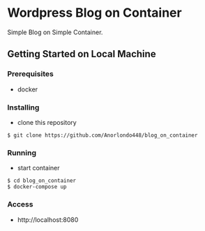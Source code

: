 # Wordpress Blog on Container
Simple Blog on Simple Container.

## Getting Started on Local Machine
### Prerequisites
- docker

### Installing
- clone this repository
```
$ git clone https://github.com/Anorlondo448/blog_on_container
```

### Running
- start container
```
$ cd blog_on_container
$ docker-compose up
```

### Access
- http://localhost:8080
